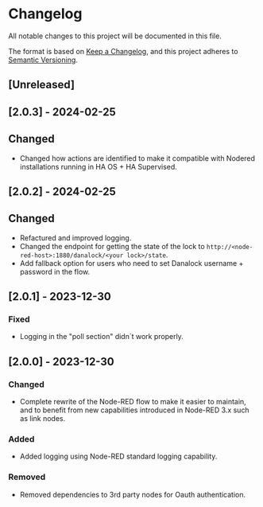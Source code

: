 # Changelog

All notable changes to this project will be documented in this file.

The format is based on [Keep a Changelog](https://keepachangelog.com/en/1.0.0/),
and this project adheres to [Semantic Versioning](https://semver.org/spec/v2.0.0.html).

## [Unreleased]


## [2.0.3] - 2024-02-25

## Changed

- Changed how actions are identified to make it compatible with Nodered installations running in HA OS + HA Supervised.

## [2.0.2] - 2024-02-25

## Changed

- Refactured and improved logging.
- Changed the endpoint for getting the state of the lock to `http://<node-red-host>:1880/danalock/<your lock>/state`.
- Add fallback option for users who need to set Danalock username + password in the flow.

## [2.0.1] - 2023-12-30

### Fixed

- Logging in the "poll section" didn´t work properly.

## [2.0.0] - 2023-12-30

### Changed

- Complete rewrite of the Node-RED flow to make it easier to maintain, and to benefit from new capabilities introduced in Node-RED 3.x such as link nodes. 

### Added

- Added logging using Node-RED standard logging capability.

### Removed

- Removed dependencies to 3rd party nodes for Oauth authentication.